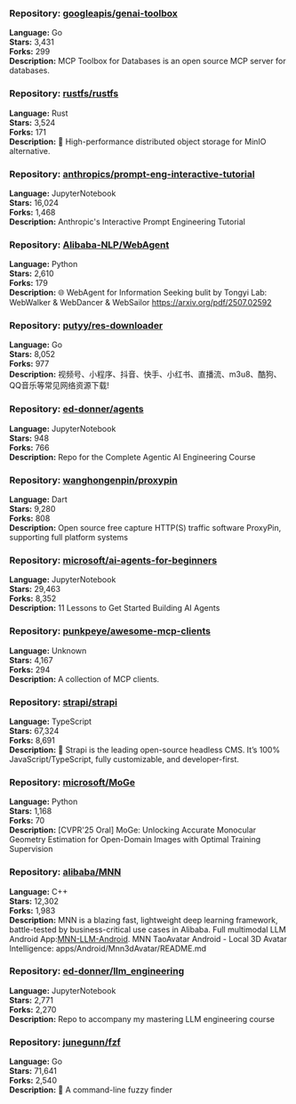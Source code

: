 ### **Repository:** [googleapis/genai-toolbox](https://github.com/googleapis/genai-toolbox)

**Language:** Go  
**Stars:** 3,431  
**Forks:** 299  
**Description:** MCP Toolbox for Databases is an open source MCP server for databases.

### **Repository:** [rustfs/rustfs](https://github.com/rustfs/rustfs)

**Language:** Rust  
**Stars:** 3,524  
**Forks:** 171  
**Description:** 🚀 High-performance distributed object storage for MinIO alternative.

### **Repository:** [anthropics/prompt-eng-interactive-tutorial](https://github.com/anthropics/prompt-eng-interactive-tutorial)

**Language:** JupyterNotebook  
**Stars:** 16,024  
**Forks:** 1,468  
**Description:** Anthropic's Interactive Prompt Engineering Tutorial

### **Repository:** [Alibaba-NLP/WebAgent](https://github.com/Alibaba-NLP/WebAgent)

**Language:** Python  
**Stars:** 2,610  
**Forks:** 179  
**Description:** 🌐 WebAgent for Information Seeking bulit by Tongyi Lab: WebWalker & WebDancer & WebSailor https://arxiv.org/pdf/2507.02592

### **Repository:** [putyy/res-downloader](https://github.com/putyy/res-downloader)

**Language:** Go  
**Stars:** 8,052  
**Forks:** 977  
**Description:** 视频号、小程序、抖音、快手、小红书、直播流、m3u8、酷狗、QQ音乐等常见网络资源下载!

### **Repository:** [ed-donner/agents](https://github.com/ed-donner/agents)

**Language:** JupyterNotebook  
**Stars:** 948  
**Forks:** 766  
**Description:** Repo for the Complete Agentic AI Engineering Course

### **Repository:** [wanghongenpin/proxypin](https://github.com/wanghongenpin/proxypin)

**Language:** Dart  
**Stars:** 9,280  
**Forks:** 808  
**Description:** Open source free capture HTTP(S) traffic software ProxyPin, supporting full platform systems

### **Repository:** [microsoft/ai-agents-for-beginners](https://github.com/microsoft/ai-agents-for-beginners)

**Language:** JupyterNotebook  
**Stars:** 29,463  
**Forks:** 8,352  
**Description:** 11 Lessons to Get Started Building AI Agents

### **Repository:** [punkpeye/awesome-mcp-clients](https://github.com/punkpeye/awesome-mcp-clients)

**Language:** Unknown  
**Stars:** 4,167  
**Forks:** 294  
**Description:** A collection of MCP clients.

### **Repository:** [strapi/strapi](https://github.com/strapi/strapi)

**Language:** TypeScript  
**Stars:** 67,324  
**Forks:** 8,691  
**Description:** 🚀 Strapi is the leading open-source headless CMS. It’s 100% JavaScript/TypeScript, fully customizable, and developer-first.

### **Repository:** [microsoft/MoGe](https://github.com/microsoft/MoGe)

**Language:** Python  
**Stars:** 1,168  
**Forks:** 70  
**Description:** [CVPR'25 Oral] MoGe: Unlocking Accurate Monocular Geometry Estimation for Open-Domain Images with Optimal Training Supervision

### **Repository:** [alibaba/MNN](https://github.com/alibaba/MNN)

**Language:** C++  
**Stars:** 12,302  
**Forks:** 1,983  
**Description:** MNN is a blazing fast, lightweight deep learning framework, battle-tested by business-critical use cases in Alibaba. Full multimodal LLM Android App:[MNN-LLM-Android](./apps/Android/MnnLlmChat/README.md). MNN TaoAvatar Android - Local 3D Avatar Intelligence: apps/Android/Mnn3dAvatar/README.md

### **Repository:** [ed-donner/llm_engineering](https://github.com/ed-donner/llm_engineering)

**Language:** JupyterNotebook  
**Stars:** 2,771  
**Forks:** 2,270  
**Description:** Repo to accompany my mastering LLM engineering course

### **Repository:** [junegunn/fzf](https://github.com/junegunn/fzf)

**Language:** Go  
**Stars:** 71,641  
**Forks:** 2,540  
**Description:** 🌸 A command-line fuzzy finder

